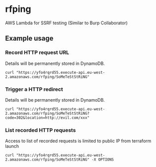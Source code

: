 # rfping
AWS Lambda for SSRF testing (Similar to Burp Collaborator)

## Example usage

### Record HTTP request URL
Details will be permanently stored in DynamoDB.
```
curl "https://yfo4rqrd55.execute-api.eu-west-2.amazonaws.com/rfping/SoMeTeStStRiNG"
```

### Trigger a HTTP redirect
Details will be permanently stored in DynamoDB.
```
curl "https://yfo4rqrd55.execute-api.eu-west-2.amazonaws.com/rfping/SoMeTeStStRiNG?code=302&location=http://evil.com/xxx"
```

### List recorded HTTP requests
Access to list of recorded requests is limited to public IP from terraform launch
```
curl "https://yfo4rqrd55.execute-api.eu-west-2.amazonaws.com/rfping/SoMeTeStStRiNG" -X OPTIONS
```
